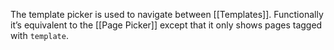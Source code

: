 The template picker is used to navigate between [[Templates]]. Functionally it’s equivalent to the [[Page Picker]] except that it only shows pages tagged with `template`.
